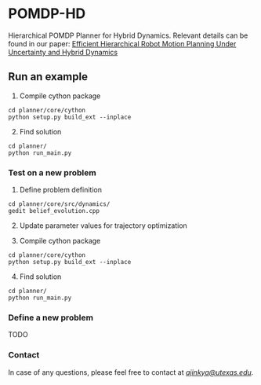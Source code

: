# POMDP-HD
Hierarchical POMDP Planner for Hybrid Dynamics. Relevant details can be found in our paper: [Efficient Hierarchical Robot Motion Planning Under Uncertainty and Hybrid Dynamics](https://arxiv.org/abs/1802.04205) 

## Run an example 
1. Compile cython package
```
cd planner/core/cython
python setup.py build_ext --inplace
```
2. Find solution
```
cd planner/
python run_main.py
```

### Test on a new problem
1. Define problem definition
```
cd planner/core/src/dynamics/ 
gedit belief_evolution.cpp
```
2. Update parameter values for trajectory optimization

3. Compile cython package
```
cd planner/core/cython
python setup.py build_ext --inplace
```
4. Find solution
```
cd planner/
python run_main.py
```


### Define a new problem
TODO


### Contact
In case of any questions, please feel free to contact at *ajinkya@utexas.edu*.
